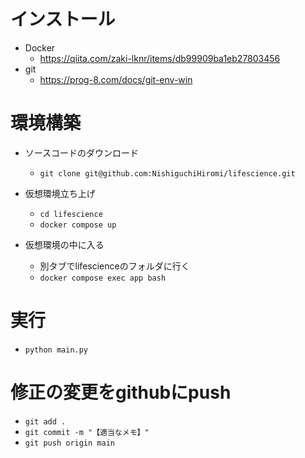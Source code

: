 # インストール
- Docker
  - https://qiita.com/zaki-lknr/items/db99909ba1eb27803456
- git
  - https://prog-8.com/docs/git-env-win

# 環境構築
- ソースコードのダウンロード
  - `git clone git@github.com:NishiguchiHiromi/lifescience.git`

- 仮想環境立ち上げ
  - `cd lifescience`
  - `docker compose up`

- 仮想環境の中に入る
  - 別タブでlifescienceのフォルダに行く
  - `docker compose exec app bash`

# 実行
- `python main.py`
  
# 修正の変更をgithubにpush
 - `git add .`
 - `git commit -m "【適当なメモ】"`
 - `git push origin main`